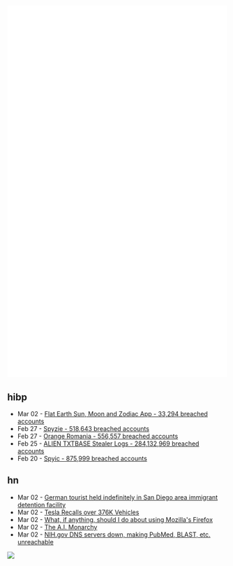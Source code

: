 ![Metrics](https://raw.githubusercontent.com/phixion/phixion/master/metrics.svg)

## hibp

<!--
for https://github.com/phixion/phixion/blob/main/.github/workflows/feeds.yml
-->
<!--START_SECTION:haveibeenpwnd-->
- Mar 02 - [Flat Earth Sun, Moon and Zodiac App - 33,294 breached accounts](https://haveibeenpwned.com/PwnedWebsites#FlatEarthDave)
- Feb 27 - [Spyzie - 518,643 breached accounts](https://haveibeenpwned.com/PwnedWebsites#Spyzie)
- Feb 27 - [Orange Romania - 556,557 breached accounts](https://haveibeenpwned.com/PwnedWebsites#OrangeRomania)
- Feb 25 - [ALIEN TXTBASE Stealer Logs - 284,132,969 breached accounts](https://haveibeenpwned.com/PwnedWebsites#AlienStealerLogs)
- Feb 20 - [Spyic - 875,999 breached accounts](https://haveibeenpwned.com/PwnedWebsites#Spyic)
<!--END_SECTION:haveibeenpwnd-->

## hn

<!--
for https://github.com/phixion/phixion/blob/main/.github/workflows/feeds.yml
-->
<!--START_SECTION:hn-->
- Mar 02 - [German tourist held indefinitely in San Diego area immigrant detention facility](https://www.kpbs.org/news/border-immigration/2025/02/28/german-tourist-held-indefinitely-in-san-diego-area-immigrant-detention-facility)
- Mar 02 - [Tesla Recalls over 376K Vehicles](https://www.foxbusiness.com/lifestyle/tesla-recalls-over-376k-vehicles-over-potential-power-steering-issue)
- Mar 02 - [What, if anything, should I do about using Mozilla's Firefox](https://neilzone.co.uk/2025/03/what-if-anything-should-i-do-about-using-mozillas-firefox/)
- Mar 02 - [The A.I. Monarchy](https://substack.com/home/post/p-156886169)
- Mar 02 - [NIH.gov DNS servers down, making PubMed, BLAST, etc. unreachable](https://www.nslookup.io/domains/www.nih.gov/dns-records/#authoritative)
<!--END_SECTION:hn-->

<!--
for https://yhype.me
-->
![](https://hit.yhype.me/github/profile?user_id=13013670)

